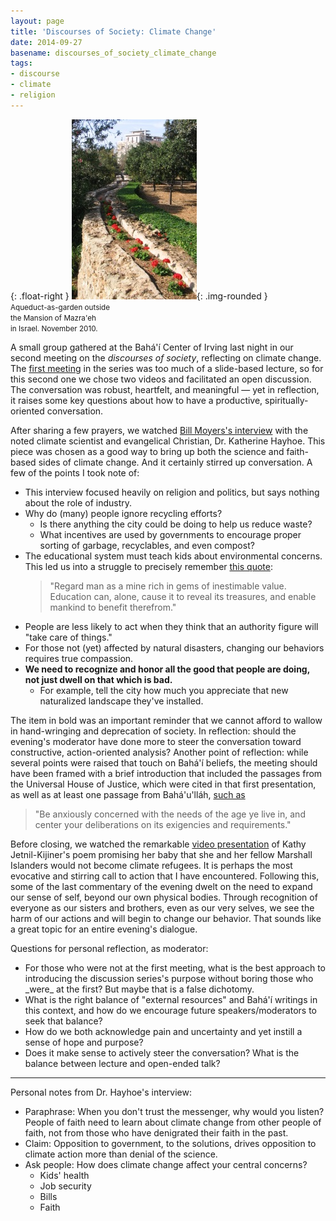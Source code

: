 ```yaml
---
layout: page
title: 'Discourses of Society: Climate Change'
date: 2014-09-27
basename: discourses_of_society_climate_change
tags:
- discourse
- climate
- religion
---
```


{: .float-right }
![aqueduct](/images/MazraehAquaduct.JPG){: .img-rounded }<br>
<small>Aqueduct-as-garden outside<br>
the Mansion of Mazra'eh<br>
in Israel. November 2010.</small>

A small group gathered at the Bah&aacute;'&iacute;­ Center of Irving last night
in our second meeting on the _discourses of society_, reflecting on climate
change. The <a
href="http://www.safnet.com/archives/2014/08/contributing-to-the-discourses-of-society.html">first
meeting</a> in the series was too much of a slide-based lecture, so for this
second one we chose two videos and facilitated an open discussion. The
conversation was robust, heartfelt, and meaningful &mdash; yet in reflection, it
raises some key questions about how to have a productive, spiritually-oriented
conversation.

<!--more-->

After sharing a few prayers, we watched <a href="
http://billmoyers.com/episode/full-show-climate-change-faith-and-fact/">Bill
Moyers's interview</a> with the noted climate scientist and evangelical
Christian,  Dr. Katherine Hayhoe. This piece was chosen as a good way to bring
up both the science and faith-based sides of climate change. And it certainly
stirred up conversation. A few of the points I took note of:

<ul>
<li>This interview focused heavily on religion and politics, but says nothing about the role of industry.</li>
<li>Why do (many) people ignore recycling efforts?
<ul>
<li>Is there anything the city could be doing to help us reduce waste? </li>
<li>What incentives are used by governments to encourage proper sorting of garbage, recyclables, and even compost?</li>
</ul>
</li>
<li>The educational system must teach kids about environmental concerns. This led us into a struggle to precisely remember <a href="http://reference.bahai.org/en/t/b/GWB/gwb-122.html">this quote</a>:
<blockquote>
"Regard man as a mine rich in gems of inestimable value. Education can, alone, cause it to reveal its treasures, and enable mankind to benefit therefrom."
</blockquote>
</li>
<li>People are less likely to act when they think that an authority figure will "take care of things."</li>
<li>For those not (yet) affected by natural disasters, changing our behaviors requires true compassion.</li>
<li><b>We need to recognize and honor all the good that people are doing, not just dwell on that which is bad.</b>
<ul>
<li>For example, tell the city how much you appreciate that new naturalized landscape they've installed.</li>
</ul>
</li>
</ul>

The item in bold was an important reminder that we cannot afford to wallow in
hand-wringing and deprecation of society. In reflection: should the evening's
moderator have done more to steer the conversation toward constructive,
action-oriented analysis? Another point of reflection: while several points were
raised that touch on Bah&aacute;'&iacute;­ beliefs, the meeting should have been
framed with a brief introduction that included the passages from the Universal
House of Justice, which were cited in that first presentation, as well as at
least one passage from Bah&aacute;'u'll&aacute;h, <a
href="http://reference.bahai.org/en/t/b/GWB/gwb-106.html">such as</a>

> "Be anxiously concerned with the needs of the age ye live in, and center your
> deliberations on its exigencies and requirements."

Before closing, we watched the remarkable <a
href="http://youtu.be/DJuRjy9k7GA">video presentation</a> of Kathy
Jetnil-Kijiner's poem promising her baby that she and her fellow Marshall
Islanders would not become climate refugees. It is perhaps the most evocative
and stirring call to action that I have encountered. Following this, some of the
last commentary of the evening dwelt on the need to expand our sense of self,
beyond our own physical bodies. Through recognition of everyone as our sisters
and brothers, even as our very selves, we see the harm of our actions and will
begin to change our behavior. That sounds like a great topic for an entire
evening's dialogue.

Questions for personal reflection, as moderator:

<ul>
<li>For those who were not at the first meeting, what is the best approach to introducing the discussion series's purpose without boring those who _were_ at the first? But maybe that is a false dichotomy.</li>
<li>What is the right balance of "external resources" and Bah&aacute;'&iacute;­ writings in this context, and how do we encourage future speakers/moderators to seek that balance?</li>
<li>How do we both acknowledge pain and uncertainty and yet instill a sense of hope and purpose?</li>
<li>Does it make sense to actively steer the conversation? What is the balance between lecture and open-ended talk?</li>
</ul>

---

Personal notes from Dr. Hayhoe's interview:

<ul>
<li>Paraphrase: When you don't trust the messenger, why would you listen? People of faith need to learn about climate change from other people of faith, not from those who have denigrated their faith in the past.</li>
<li>Claim: Opposition to government, to the solutions, drives opposition to climate action more than denial of the science.</li>
<li>Ask people: How does climate change affect your central concerns?
<ul>
<li>Kids' health</li>
<li>Job security</li>
<li>Bills</li>
<li>Faith</li>
</ul>
</li>
</ul>
